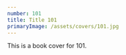 ```yaml
---
number: 101
title: Title 101
primaryImage: /assets/covers/101.jpg
---
```

This is a book cover for 101.